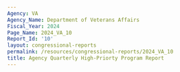 ```yaml
---
Agency: VA
Agency_Name: Department of Veterans Affairs
Fiscal_Year: 2024
Page_Name: 2024_VA_10
Report_Id: '10'
layout: congressional-reports
permalink: /resources/congressional-reports/2024_VA_10
title: Agency Quarterly High-Priorty Program Report
---
```

